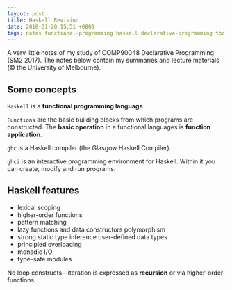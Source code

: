 ```yaml
---
layout: post
title: Haskell Revision
date: 2018-01-20 15:51 +0800
tags: notes functional-programming haskell declarative-programming tbc
---
```


A very little notes of my study of COMP90048 Declarative Programming (SM2 2017).
The notes below contain my summaries and lecture materials (&copy; the University of Melbourne).

## Some concepts

`Haskell` is a **functional programming language**.

`Functions` are the basic building blocks from which programs are constructed.
The **basic operation** in a functional languages is **function application**.

`ghc` is a Haskell compiler (the Glasgow Haskell Compiler).

`ghci` is an interactive programming environment for Haskell. Within it you can create, modify and run programs.

## Haskell features

* lexical scoping
* higher-order functions
* pattern matching
* lazy functions and data constructors polymorphism
* strong static type inference user-defined data types
* principled overloading
* monadic I/O
* type-safe modules

No loop constructs—iteration is expressed as **recursion** or via higher-order functions.